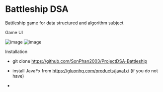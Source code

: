 # Battleship DSA
Battleship game for data structured and algorithm subject

Game UI

![image](https://github.com/SonPhan2003/ProjectDSA-Battleship/assets/146111504/408898f4-252c-4b70-b6fb-f29dbf5de2f2)
![image](https://github.com/SonPhan2003/ProjectDSA-Battleship/assets/146111504/e23aab24-45f6-40b7-b98c-df89dc323b64)


Installation

+ git clone https://github.com/SonPhan2003/ProjectDSA-Battleship

+ install JavaFx from https://gluonhq.com/products/javafx/
  (if you do not have)

+ 
